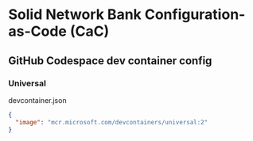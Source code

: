 # Solid Network Bank Configuration-as-Code (CaC)

## GitHub Codespace dev container config

### Universal

devcontainer.json
```json
{
  "image": "mcr.microsoft.com/devcontainers/universal:2"
}
```
